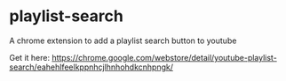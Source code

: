 playlist-search
===============

A chrome extension to add a playlist search button to youtube

Get it here:
https://chrome.google.com/webstore/detail/youtube-playlist-search/eahehlfeelkppnhcjlhnhohdkcnhpngk/
